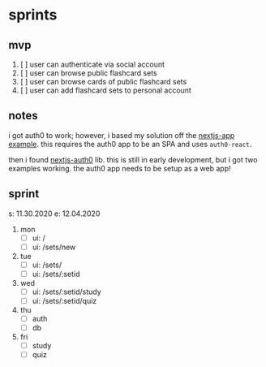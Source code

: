 # sprints

## mvp

1. [ ] user can authenticate via social account
1. [ ] user can browse public flashcard sets
1. [ ] user can browse cards of public flashcard sets
1. [ ] user can add flashcard sets to personal account

## notes

i got auth0 to work; however, i based my solution off the
[nextjs-app example](https://github.com/auth0/auth0-react/tree/master/examples/nextjs-app).
this requires the auth0 app to be an SPA and uses `auth0-react`.

then i found [nextjs-auth0](https://github.com/auth0/nextjs-auth0) lib. this is
still in early development, but i got two examples working. the auth0 app needs
to be setup as a web app!

## sprint

s: 11.30.2020
e: 12.04.2020

1. mon
   - [ ] ui: /
   - [ ] ui: /sets/new
1. tue
   - [ ] ui: /sets/
   - [ ] ui: /sets/:setid
1. wed
   - [ ] ui: /sets/:setid/study
   - [ ] ui: /sets/:setid/quiz
1. thu
   - [ ] auth
   - [ ] db
1. fri
   - [ ] study
   - [ ] quiz
